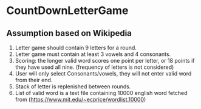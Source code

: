 # CountDownLetterGame

## Assumption based on Wikipedia
1. Letter game should contain 9 letters for a round.
2. Letter game must contain at least 3 vowels and 4 consonants.
3. Scoring: the longer valid word scores one point per letter, or 18 points if they have used all nine. (frequency of letters is not considered)
4. User will only select Consonants/vowels, they will not enter valid word from their end.
5. Stack of letter is replenished between rounds.
6. List of valid word is a text file containing 10000 english word fetched from (https://www.mit.edu/~ecprice/wordlist.10000)

